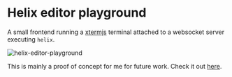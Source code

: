 # Helix editor playground
A small frontend running a [xtermjs](https://xtermjs.org/) terminal attached to a websocket server executing `helix`.

![helix-editor-playground](https://s12.gifyu.com/images/SuIeD.gif)

This is mainly a proof of concept for me for future work. Check it out [here](https://tomgroenwoldt.github.io/helix-editor-playground/).
